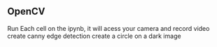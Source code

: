## OpenCV

Run Each cell on the ipynb, it will acess your camera and record video
create canny edge detection
create a circle on a dark image
